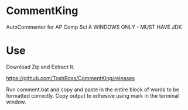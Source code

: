 # CommentKing
AutoCommenter for AP Comp Sci A
WINDOWS ONLY - MUST HAVE JDK


# Use

Download Zip and Extract It.

https://github.com/ToshBoss/CommentKing/releases

Run comment.bat and copy and paste in the entire block of words to be formatted correctly.
Copy output to edhesive using mark in the terminal window.
